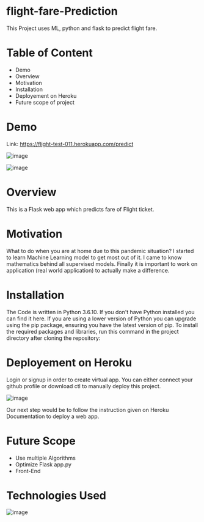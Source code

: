 # flight-fare-Prediction

This Project uses ML, python and flask to predict flight fare. 

# Table of Content

- Demo
- Overview
- Motivation
- Installation
- Deployement on Heroku
- Future scope of project

# Demo

Link: https://flight-test-011.herokuapp.com/predict

![image](https://user-images.githubusercontent.com/79400466/147852132-00aa62ad-f281-481c-8ffc-983b345b10a9.png)

![image](https://user-images.githubusercontent.com/79400466/147852135-63110628-cf1e-43ee-86cd-f111be6fc21a.png)


# Overview

This is a Flask web app which predicts fare of Flight ticket.

# Motivation

What to do when you are at home due to this pandemic situation? I started to learn Machine Learning model to get most out of it. I came to know mathematics behind all supervised models. Finally it is important to work on application (real world application) to actually make a difference.

# Installation

The Code is written in Python 3.6.10. If you don't have Python installed you can find it here. If you are using a lower version of Python you can upgrade using the pip package, ensuring you have the latest version of pip. To install the required packages and libraries, run this command in the project directory after cloning the repository:

# Deployement on Heroku

Login or signup in order to create virtual app. You can either connect your github profile or download ctl to manually deploy this project.

![image](https://user-images.githubusercontent.com/79400466/147852160-0b9befad-bdf5-49da-bbac-372396832d09.png)

Our next step would be to follow the instruction given on Heroku Documentation to deploy a web app.

# Future Scope

- Use multiple Algorithms
- Optimize Flask app.py
- Front-End

# Technologies Used

![image](https://user-images.githubusercontent.com/79400466/147852168-dfbe9a8f-958c-4ba5-8d55-f54f5b9a6a4b.png)






